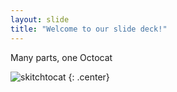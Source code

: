 ```yaml
---
layout: slide
title: "Welcome to our slide deck!"
---
```


Many parts, one Octocat

![skitchtocat](https://octodex.github.com/images/skitchtocat.png)
{: .center}
